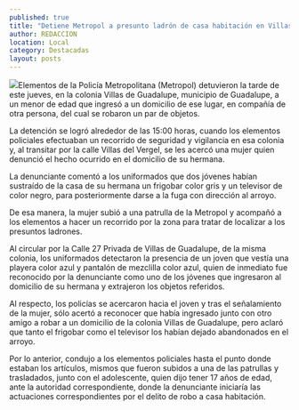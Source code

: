 ```yaml
---
published: true
title: "Detiene Metropol a presunto ladrón de casa habitación en Villas de Guadalupe "
author: REDACCION
location: Local
category: Destacadas
layout: posts
---
```


![](http://i.imgur.com/b3MgPnMm.jpg)Elementos de la Policía Metropolitana (Metropol) detuvieron la tarde de este jueves, en la colonia Villas de Guadalupe, municipio de Guadalupe, a un menor de edad que ingresó a un domicilio de ese lugar, en compañía de otra persona, del cual se robaron un par de objetos.

La detención se logró alrededor de las 15:00 horas, cuando los elementos policiales efectuaban un recorrido de seguridad y vigilancia en esa colonia y, al transitar por la calle Villas del Vergel, se les acercó una mujer quien denunció el hecho ocurrido en el domicilio de su hermana.

La denunciante comentó a los uniformados que dos jóvenes habían sustraído de la casa de su hermana un frigobar color gris y un televisor de color negro, para posteriormente darse a la fuga con dirección al arroyo.

De esa manera, la mujer subió a una patrulla de la Metropol y acompañó a los elementos a hacer un recorrido por la zona para tratar de localizar a los presuntos ladrones. 

Al circular por la Calle 27 Privada de Villas de Guadalupe, de la misma colonia, los uniformados detectaron la presencia de un joven que vestía una playera color azul y pantalón de mezclilla color azul, quien de inmediato fue reconocido por la denunciante como uno de los jóvenes que ingresaron al domicilio de su hermana y extrajeron los objetos referidos.

Al respecto, los policías se acercaron hacia el joven y tras el señalamiento de la mujer, sólo acertó a reconocer que había ingresado junto con otro amigo a robar a un domicilio de la colonia Villas de Guadalupe, pero aclaró que tanto el frigobar como el televisor los habían dejado abandonados en el arroyo.

Por lo anterior, condujo a los elementos policiales hasta el punto donde estaban los artículos, mismos que fueron subidos a una de las patrullas y trasladados, junto con el adolescente, quien dijo tener 17 años de edad, ante la autoridad correspondiente, donde la denunciante iniciaría las actuaciones correspondientes por el delito de robo a casa habitación.
